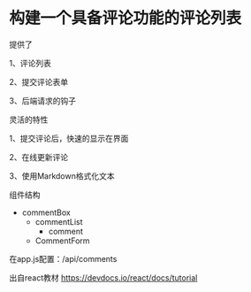 #  构建一个具备评论功能的评论列表


提供了

1、评论列表

2、提交评论表单

3、后端请求的钩子

灵活的特性

1、提交评论后，快速的显示在界面

2、在线更新评论

3、使用Markdown格式化文本

组件结构

- commentBox
  - commentList
      - comment
  - CommentForm

在app.js配置：/api/comments

出自react教材 https://devdocs.io/react/docs/tutorial




















